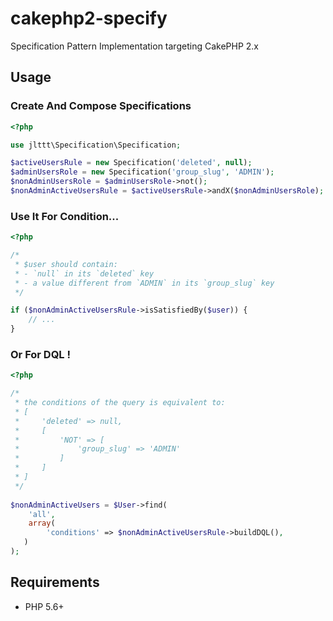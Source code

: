 cakephp2-specify
=====

Specification Pattern Implementation targeting CakePHP 2.x

## Usage

### Create And Compose Specifications

```php
<?php

use jlttt\Specification\Specification;

$activeUsersRule = new Specification('deleted', null);
$adminUsersRole = new Specification('group_slug', 'ADMIN');
$nonAdminUsersRole = $adminUsersRole->not();
$nonAdminActiveUsersRule = $activeUsersRule->andX($nonAdminUsersRole);
```

### Use It For Condition...
```php
<?php

/*
 * $user should contain:
 * - `null` in its `deleted` key
 * - a value different from `ADMIN` in its `group_slug` key
 */ 

if ($nonAdminActiveUsersRule->isSatisfiedBy($user)) {
    // ...
}
```

### Or For DQL !
```php
<?php

/*
 * the conditions of the query is equivalent to: 
 * [
 *     'deleted' => null,
 *     [
 *         'NOT' => [
 *             'group_slug' => 'ADMIN'
 *         ]
 *     ]
 * ]
 */
 
$nonAdminActiveUsers = $User->find(
    'all',
    array(
        'conditions' => $nonAdminActiveUsersRule->buildDQL(),
   )
);
```

## Requirements

 * PHP 5.6+
